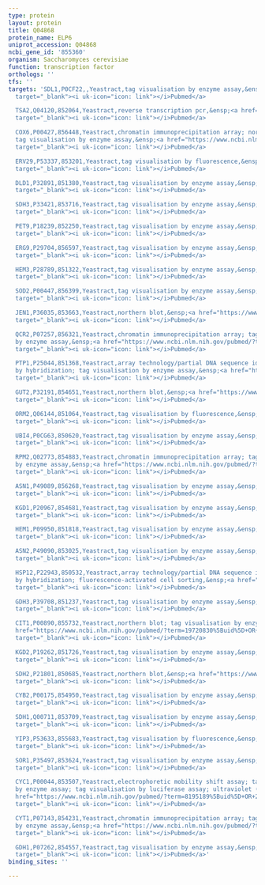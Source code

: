 ```yaml
---
type: protein
layout: protein
title: Q04868
protein_name: ELP6
uniprot_accession: Q04868
ncbi_gene_id: '855360'
organism: Saccharomyces cerevisiae
function: transcription factor
orthologs: ''
tfs: ''
targets: 'SDL1,P0CF22,,Yeastract,tag visualisation by enzyme assay,&ensp;<a href="https://www.ncbi.nlm.nih.gov/pubmed/?term=8195189%5Buid%5D+OR+7900416%5Buid%5D+OR+24170807%5Buid%5D"
  target="_blank"><i uk-icon="icon: link"></i>Pubmed</a>

  TSA2,Q04120,852064,Yeastract,reverse transcription pcr,&ensp;<a href="https://www.ncbi.nlm.nih.gov/pubmed/?term=12614847%5Buid%5D+OR+24170807%5Buid%5D"
  target="_blank"><i uk-icon="icon: link"></i>Pubmed</a>

  COX6,P00427,856448,Yeastract,chromatin immunoprecipitation array; northern blot;
  tag visualisation by enzyme assay,&ensp;<a href="https://www.ncbi.nlm.nih.gov/pubmed/?term=12399584%5Buid%5D+OR+2540169%5Buid%5D+OR+15343339%5Buid%5D+OR+16709784%5Buid%5D+OR+1314953%5Buid%5D+OR+19720830%5Buid%5D+OR+24170807%5Buid%5D"
  target="_blank"><i uk-icon="icon: link"></i>Pubmed</a>

  ERV29,P53337,853201,Yeastract,tag visualisation by fluorescence,&ensp;<a href="https://www.ncbi.nlm.nih.gov/pubmed/?term=24170807%5Buid%5D+OR+24722431%5Buid%5D"
  target="_blank"><i uk-icon="icon: link"></i>Pubmed</a>

  DLD1,P32891,851380,Yeastract,tag visualisation by enzyme assay,&ensp;<a href="https://www.ncbi.nlm.nih.gov/pubmed/?term=10628845%5Buid%5D+OR+24170807%5Buid%5D"
  target="_blank"><i uk-icon="icon: link"></i>Pubmed</a>

  SDH3,P33421,853716,Yeastract,tag visualisation by enzyme assay,&ensp;<a href="https://www.ncbi.nlm.nih.gov/pubmed/?term=8195189%5Buid%5D+OR+24170807%5Buid%5D"
  target="_blank"><i uk-icon="icon: link"></i>Pubmed</a>

  PET9,P18239,852250,Yeastract,tag visualisation by enzyme assay,&ensp;<a href="https://www.ncbi.nlm.nih.gov/pubmed/?term=7758459%5Buid%5D+OR+24170807%5Buid%5D"
  target="_blank"><i uk-icon="icon: link"></i>Pubmed</a>

  ERG9,P29704,856597,Yeastract,tag visualisation by enzyme assay,&ensp;<a href="https://www.ncbi.nlm.nih.gov/pubmed/?term=10209263%5Buid%5D+OR+24170807%5Buid%5D"
  target="_blank"><i uk-icon="icon: link"></i>Pubmed</a>

  HEM3,P28789,851322,Yeastract,tag visualisation by enzyme assay,&ensp;<a href="https://www.ncbi.nlm.nih.gov/pubmed/?term=24170807%5Buid%5D+OR+1508149%5Buid%5D"
  target="_blank"><i uk-icon="icon: link"></i>Pubmed</a>

  SOD2,P00447,856399,Yeastract,tag visualisation by enzyme assay,&ensp;<a href="https://www.ncbi.nlm.nih.gov/pubmed/?term=9044264%5Buid%5D+OR+9108135%5Buid%5D+OR+24170807%5Buid%5D"
  target="_blank"><i uk-icon="icon: link"></i>Pubmed</a>

  JEN1,P36035,853663,Yeastract,northern blot,&ensp;<a href="https://www.ncbi.nlm.nih.gov/pubmed/?term=11810259%5Buid%5D+OR+24170807%5Buid%5D"
  target="_blank"><i uk-icon="icon: link"></i>Pubmed</a>

  QCR2,P07257,856321,Yeastract,chromatin immunoprecipitation array; tag visualisation
  by enzyme assay,&ensp;<a href="https://www.ncbi.nlm.nih.gov/pubmed/?term=12399584%5Buid%5D+OR+2167771%5Buid%5D+OR+24170807%5Buid%5D"
  target="_blank"><i uk-icon="icon: link"></i>Pubmed</a>

  PTP1,P25044,851368,Yeastract,array technology/partial DNA sequence identification
  by hybridization; tag visualisation by enzyme assay,&ensp;<a href="https://www.ncbi.nlm.nih.gov/pubmed/?term=20385592%5Buid%5D+OR+7900416%5Buid%5D+OR+24170807%5Buid%5D"
  target="_blank"><i uk-icon="icon: link"></i>Pubmed</a>

  GUT2,P32191,854651,Yeastract,northern blot,&ensp;<a href="https://www.ncbi.nlm.nih.gov/pubmed/?term=11142398%5Buid%5D+OR+24170807%5Buid%5D"
  target="_blank"><i uk-icon="icon: link"></i>Pubmed</a>

  ORM2,Q06144,851064,Yeastract,tag visualisation by fluorescence,&ensp;<a href="https://www.ncbi.nlm.nih.gov/pubmed/?term=24170807%5Buid%5D+OR+24722431%5Buid%5D"
  target="_blank"><i uk-icon="icon: link"></i>Pubmed</a>

  UBI4,P0CG63,850620,Yeastract,tag visualisation by enzyme assay,&ensp;<a href="https://www.ncbi.nlm.nih.gov/pubmed/?term=9037103%5Buid%5D+OR+24170807%5Buid%5D"
  target="_blank"><i uk-icon="icon: link"></i>Pubmed</a>

  RPM2,Q02773,854883,Yeastract,chromatin immunoprecipitation array; tag visualisation
  by enzyme assay,&ensp;<a href="https://www.ncbi.nlm.nih.gov/pubmed/?term=12399584%5Buid%5D+OR+7900416%5Buid%5D+OR+24170807%5Buid%5D"
  target="_blank"><i uk-icon="icon: link"></i>Pubmed</a>

  ASN1,P49089,856268,Yeastract,tag visualisation by enzyme assay,&ensp;<a href="https://www.ncbi.nlm.nih.gov/pubmed/?term=8951815%5Buid%5D+OR+24170807%5Buid%5D"
  target="_blank"><i uk-icon="icon: link"></i>Pubmed</a>

  KGD1,P20967,854681,Yeastract,tag visualisation by enzyme assay,&ensp;<a href="https://www.ncbi.nlm.nih.gov/pubmed/?term=24170807%5Buid%5D+OR+2503710%5Buid%5D"
  target="_blank"><i uk-icon="icon: link"></i>Pubmed</a>

  HEM1,P09950,851818,Yeastract,tag visualisation by enzyme assay,&ensp;<a href="https://www.ncbi.nlm.nih.gov/pubmed/?term=24170807%5Buid%5D+OR+3321068%5Buid%5D+OR+1508149%5Buid%5D"
  target="_blank"><i uk-icon="icon: link"></i>Pubmed</a>

  ASN2,P49090,853025,Yeastract,tag visualisation by enzyme assay,&ensp;<a href="https://www.ncbi.nlm.nih.gov/pubmed/?term=8951815%5Buid%5D+OR+24170807%5Buid%5D"
  target="_blank"><i uk-icon="icon: link"></i>Pubmed</a>

  HSP12,P22943,850532,Yeastract,array technology/partial DNA sequence identification
  by hybridization; fluorescence-activated cell sorting,&ensp;<a href="https://www.ncbi.nlm.nih.gov/pubmed/?term=24170807%5Buid%5D+OR+20385592%5Buid%5D+OR+26446933%5Buid%5D"
  target="_blank"><i uk-icon="icon: link"></i>Pubmed</a>

  GDH3,P39708,851237,Yeastract,tag visualisation by enzyme assay,&ensp;<a href="https://www.ncbi.nlm.nih.gov/pubmed/?term=15948967%5Buid%5D+OR+24170807%5Buid%5D"
  target="_blank"><i uk-icon="icon: link"></i>Pubmed</a>

  CIT1,P00890,855732,Yeastract,northern blot; tag visualisation by enzyme assay,&ensp;<a
  href="https://www.ncbi.nlm.nih.gov/pubmed/?term=19720830%5Buid%5D+OR+7984086%5Buid%5D+OR+24170807%5Buid%5D"
  target="_blank"><i uk-icon="icon: link"></i>Pubmed</a>

  KGD2,P19262,851726,Yeastract,tag visualisation by enzyme assay,&ensp;<a href="https://www.ncbi.nlm.nih.gov/pubmed/?term=24170807%5Buid%5D+OR+2115121%5Buid%5D"
  target="_blank"><i uk-icon="icon: link"></i>Pubmed</a>

  SDH2,P21801,850685,Yeastract,northern blot,&ensp;<a href="https://www.ncbi.nlm.nih.gov/pubmed/?term=19720830%5Buid%5D+OR+24170807%5Buid%5D"
  target="_blank"><i uk-icon="icon: link"></i>Pubmed</a>

  CYB2,P00175,854950,Yeastract,tag visualisation by enzyme assay,&ensp;<a href="https://www.ncbi.nlm.nih.gov/pubmed/?term=10972830%5Buid%5D+OR+24170807%5Buid%5D"
  target="_blank"><i uk-icon="icon: link"></i>Pubmed</a>

  SDH1,Q00711,853709,Yeastract,tag visualisation by enzyme assay,&ensp;<a href="https://www.ncbi.nlm.nih.gov/pubmed/?term=8195189%5Buid%5D+OR+7900416%5Buid%5D+OR+24170807%5Buid%5D"
  target="_blank"><i uk-icon="icon: link"></i>Pubmed</a>

  YIP3,P53633,855683,Yeastract,tag visualisation by fluorescence,&ensp;<a href="https://www.ncbi.nlm.nih.gov/pubmed/?term=24170807%5Buid%5D+OR+24722431%5Buid%5D"
  target="_blank"><i uk-icon="icon: link"></i>Pubmed</a>

  SOR1,P35497,853624,Yeastract,tag visualisation by enzyme assay,&ensp;<a href="https://www.ncbi.nlm.nih.gov/pubmed/?term=8195189%5Buid%5D+OR+7900416%5Buid%5D+OR+24170807%5Buid%5D"
  target="_blank"><i uk-icon="icon: link"></i>Pubmed</a>

  CYC1,P00044,853507,Yeastract,electrophoretic mobility shift assay; tag visualisation
  by enzyme assay; tag visualisation by luciferase assay; ultraviolet (uv) footprinting,&ensp;<a
  href="https://www.ncbi.nlm.nih.gov/pubmed/?term=8195189%5Buid%5D+OR+2826015%5Buid%5D+OR+18239271%5Buid%5D+OR+10972830%5Buid%5D+OR+20008079%5Buid%5D+OR+24170807%5Buid%5D"
  target="_blank"><i uk-icon="icon: link"></i>Pubmed</a>

  CYT1,P07143,854231,Yeastract,chromatin immunoprecipitation array; tag visualisation
  by enzyme assay,&ensp;<a href="https://www.ncbi.nlm.nih.gov/pubmed/?term=12399584%5Buid%5D+OR+1316998%5Buid%5D+OR+24170807%5Buid%5D"
  target="_blank"><i uk-icon="icon: link"></i>Pubmed</a>

  GDH1,P07262,854557,Yeastract,tag visualisation by enzyme assay,&ensp;<a href="https://www.ncbi.nlm.nih.gov/pubmed/?term=12054566%5Buid%5D+OR+8606156%5Buid%5D+OR+24170807%5Buid%5D"
  target="_blank"><i uk-icon="icon: link"></i>Pubmed</a>'
binding_sites: ''

---
```

